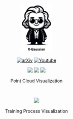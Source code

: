 &nbsp;

<div align="center">

<p align="center"> <img src="3d_demo/logo.png" width="100px"> </p>

[![arXiv](https://img.shields.io/badge/paper-arxiv-179bd3)](https://arxiv.org/abs/2311.10959)
[![Youtube](https://img.shields.io/badge/video-youtube-red)](https://www.youtube.com/watch?v=gDVf_Ngeghg)




<img src="3d_demo/teapot.gif" style="height:200px" /> 

<img src="3d_demo/foot.gif" style="height:160px" /> 

<img src="3d_demo/bonsai.gif" style="height:200px" /> 

Point Cloud Visualization

&nbsp;

<img src="3d_demo/training_process.gif" style="height:200px" /> 

Training Process Visualization

</div>


&nbsp;
